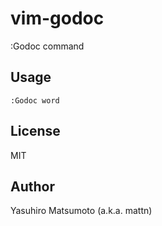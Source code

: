 # vim-godoc

:Godoc command

## Usage

```
:Godoc word
```

## License

MIT

## Author

Yasuhiro Matsumoto (a.k.a. mattn)
